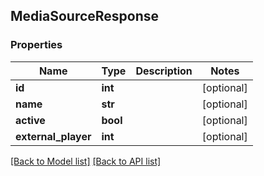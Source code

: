 ## MediaSourceResponse

### Properties
Name | Type | Description | Notes
------------ | ------------- | ------------- | -------------
**id** | **int** |  | [optional] 
**name** | **str** |  | [optional] 
**active** | **bool** |  | [optional] 
**external_player** | **int** |  | [optional] 

[[Back to Model list]](#documentation-for-models) [[Back to API list]](#documentation-for-api-endpoints)


